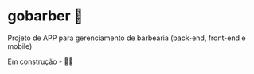 # gobarber 💈
Projeto de APP para gerenciamento de barbearia (back-end, front-end e mobile)

Em construção - 🔨🚀
